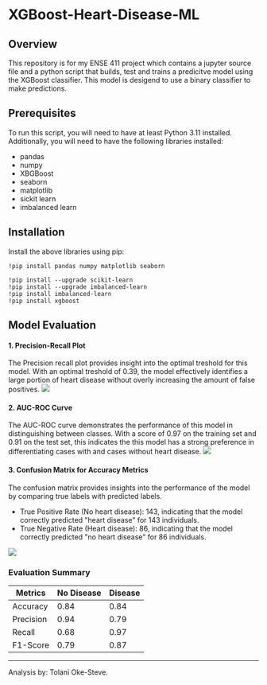 # XGBoost-Heart-Disease-ML
## Overview
This repository is for my ENSE 411 project which contains a jupyter source file and a python script  that builds, test and trains a predicitve model using the XGBoost classifier. This model is desigend to use a binary classifier to make predictions.
## Prerequisites
To run this script, you will need to have at least Python 3.11 installed. Additionally, you will need to have the following libraries installed:
- pandas
- numpy
- XBGBoost
- seaborn
- matplotlib
- sickit learn
- imbalanced learn

## Installation
Install the above libraries using pip:
```
!pip install pandas numpy matplotlib seaborn
```
```
!pip install --upgrade scikit-learn
!pip install --upgrade imbalanced-learn
!pip install imbalanced-learn
!pip install xgboost
````

## Model Evaluation
#### 1. Precision-Recall Plot
The Precision recall plot provides insight into the optimal treshold for this model. With an optimal treshold of 0.39, the model effectively identifies a large portion of heart disease without overly increasing the amount of false positives.
![](https://github.com/TolaniOke-Steve/XGBoost-Heart-Disease-ML/blob/main/uci/PR%20plot.png)

#### 2. AUC-ROC Curve
The AUC-ROC curve demonstrates the performance of this model in distinguishing between classes. With a score of 0.97 on the training set and 0.91 on the test set, this indicates the this model has a strong preference in differentiating cases with and cases without heart disease.
![](https://github.com/TolaniOke-Steve/XGBoost-Heart-Disease-ML/blob/main/uci/AUC-ROC.png)

#### 3. Confusion Matrix for Accuracy Metrics
The confusion matrix provides insights into the performance of the model by comparing true labels with predicted labels.

- True Positive Rate (No heart disease): 143, indicating that the model correctly predicted "heart disease" for 143 individuals.
- True Negative Rate (Heart disease): 86, indicating that the model correctly predicted "no heart disease" for 86 individuals.

![](https://github.com/TolaniOke-Steve/XGBoost-Heart-Disease-ML/blob/main/uci/Heatmap.png)

### Evaluation Summary
|Metrics|No Disease| Disease|
|----------|----------|----------|
|Accuracy| 0.84| 0.84|
|Precision|0.94| 0.79|
|Recall| 0.68| 0.97|
|F1-Score| 0.79| 0.87|

---
Analysis by: Tolani Oke-Steve.
